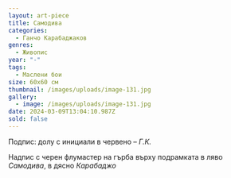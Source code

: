 ```yaml
---
layout: art-piece
title: Самодива
categories:
  - Ганчо Карабаджаков
genres:
  - Живопис
year: "-"
tags:
  - Маслени бои
size: 60х60 см
thumbnail: /images/uploads/image-131.jpg
gallery:
  - image: /images/uploads/image-131.jpg
date: 2024-03-09T13:04:10.987Z
sold: false
---
```

Подпис: долу с инициали в червено – *Г.К.*

Надпис с черен флумастер на гърба върху подрамката в ляво *Самодива*, в дясно *Карабаджо*
